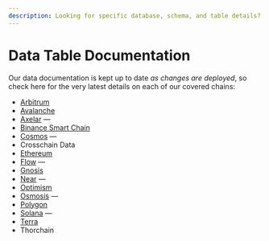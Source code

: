 ```yaml
---
description: Looking for specific database, schema, and table details? Look no further.
---
```


# Data Table Documentation

Our data documentation is kept up to date _as changes are deployed_, so check here for the very latest details on each of our covered chains:

* [Arbitrum](https://flipsidecrypto.github.io/arbitrum-models/#!/overview)
* [Avalanche](https://flipsidecrypto.github.io/avalanche-models/#!/overview)
* [Axelar](https://flipsidecrypto.github.io/axelar-models/#!/overview) — 
* [Binance Smart Chain](https://flipsidecrypto.github.io/bsc-models/#!/overview)
* [Cosmos](https://flipsidecrypto.github.io/cosmos-models/#!/overview) — 
* Crosschain Data
* [Ethereum](https://flipsidecrypto.github.io/ethereum-models/#!/overview)
* [Flow](https://flipsidecrypto.github.io/flow-models/#!/overview) — 
* [Gnosis](https://flipsidecrypto.github.io/gnosis-models/#!/overview)
* [Near](https://flipsidecrypto.github.io/near-models/#!/overview) — 
* [Optimism](https://flipsidecrypto.github.io/optimism-models/#!/overview)
* [Osmosis](https://flipsidecrypto.github.io/osmosis-models/#!/overview) — 
* [Polygon](https://flipsidecrypto.github.io/polygon-models/#!/overview)
* [Solana](https://flipsidecrypto.github.io/solana-models/#!/overview) —&#x20;
* [Terra](https://metricsdao.github.io/terra\_dbt/#!/overview)&#x20;
* Thorchain

